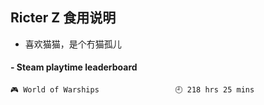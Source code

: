 ## Ricter Z 食用说明
- 喜欢猫猫，是个冇猫孤儿

<!-- steam-box start -->
#### - Steam playtime leaderboard
```text
🎮 World of Warships                 🕘 218 hrs 25 mins
```
<!-- Powered by https://github.com/YouEclipse/steam-box . -->
<!-- steam-box end -->
